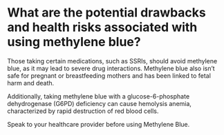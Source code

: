 # What are the potential drawbacks and health risks associated with using methylene blue?

Those taking certain medications, such as SSRIs, should avoid methylene blue, as it may lead to severe drug interactions. Methylene blue also isn’t safe for pregnant or breastfeeding mothers and has been linked to fetal harm and death. 

Additionally, taking methylene blue with a glucose-6-phosphate dehydrogenase (G6PD) deficiency can cause hemolysis anemia, characterized by rapid destruction of red blood cells.

Speak to your healthcare provider before using Methylene Blue.